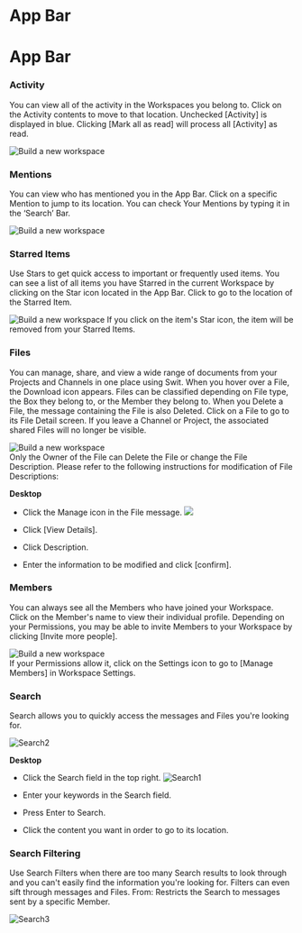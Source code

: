 # App Bar

App Bar
=======

 ### Activity

 You can view all of the activity in the Workspaces you belong to. Click on the Activity contents to move to that location. Unchecked [Activity] is displayed in blue. Clicking [Mark all as read] will process all [Activity] as read.

 ![Build a new workspace](https://files.swit.io/help_image/FB_WS12_Activity.png)   
 ### Mentions

 You can view who has mentioned you in the App Bar. Click on a specific Mention to jump to its location. You can check Your Mentions by typing it in the ‘Search’ Bar.

 ![Build a new workspace](https://files.swit.io/help_image/FB_WS12_Mention.png)   
 ### Starred Items

 Use Stars to get quick access to important or frequently used items. You can see a list of all items you have Starred in the current Workspace by clicking on the Star icon located in the App Bar. Click to go to the location of the Starred Item.

 ![Build a new workspace](https://files.swit.io/help_image/FB_WS12_Starred.png) If you click on the item's Star icon, the item will be removed from your Starred Items.

   
 ### Files

 You can manage, share, and view a wide range of documents from your Projects and Channels in one place using Swit. When you hover over a File, the Download icon appears. Files can be classified depending on File type, the Box they belong to, or the Member they belong to. When you Delete a File, the message containing the File is also Deleted. Click on a File to go to its File Detail screen. If you leave a Channel or Project, the associated shared Files will no longer be visible.

 ![Build a new workspace](https://files.swit.io/help_image/FB_WS12_Files.png)   
Only the Owner of the File can Delete the File or change the File Description. Please refer to the following instructions for modification of File Descriptions:



**Desktop** 

* Click the Manage icon in the File message. ![](https://files.swit.io/help_image/FB_WS12_FilesMenu.png) 


* Click [View Details].


* Click Description.


* Enter the information to be modified and click [confirm].
    
 ### Members

 You can always see all the Members who have joined your Workspace. Click on the Member's name to view their individual profile. Depending on your Permissions, you may be able to invite Members to your Workspace by clicking [Invite more people].

 ![Build a new workspace](https://files.swit.io/help_image/FB_WS12_Member.png)   
If your Permissions allow it, click on the Settings icon to go to [Manage Members] in Workspace Settings.

   
 ### Search

 Search allows you to quickly access the messages and Files you're looking for.

 ![Search2](https://files.swit.io/help_image/FB_WS12_Search2.png)

**Desktop** 

* Click the Search field in the top right. ![Search1](https://files.swit.io/help_image/FB_WS12_Search1.png) 


* Enter your keywords in the Search field.


* Press Enter to Search.


* Click the content you want in order to go to its location.
    
 ### Search Filtering

 Use Search Filters when there are too many Search results to look through and you can't easily find the information you're looking for. Filters can even sift through messages and Files. From: Restricts the Search to messages sent by a specific Member.

   
 ![Search3](https://files.swit.io/help_image/FB_WS12_Search3.png) 